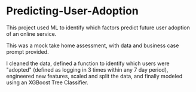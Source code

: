 # Predicting-User-Adoption
This project used ML to identify which factors predict future user adoption of an online service.

This was a mock take home assessment, with data and business case prompt provided.


I cleaned the data, defined a function to identify which users were "adopted" (defined as logging in 3 times within any 7 day period), engineered new features, scaled and split the data, and finally modeled using an XGBoost Tree Classifier.


